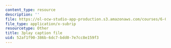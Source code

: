 ```yaml
---
content_type: resource
description: ''
file: https://ol-ocw-studio-app-production.s3.amazonaws.com/courses/6-046j-design-and-analysis-of-algorithms-spring-2015/52af1f90386b6dc7bdd07e7cc8e159f3_cNB2lADK3_s.srt
file_type: application/x-subrip
resourcetype: Other
title: 3play caption file
uid: 52af1f90-386b-6dc7-bdd0-7e7cc8e159f3
---
```

